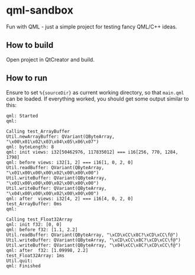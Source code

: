 # qml-sandbox

Fun with QML - just a simple project for testing fancy QML/C++ ideas.


## How to build

Open project in QtCreator and build.


## How to run

Ensure to set `%{sourceDir}` as current working directory, so that `main.qml`
can be loaded. If everything worked, you should get some output similar to this:

```
qml: Started
qml:

Calling test_ArrayBuffer
Util.newArrayBuffer: QVariant(QByteArray, "\x00\x01\x02\x03\x04\x05\x06\x07")
qml: byteLength: 8
qml: init views: i32[50462976, 117835012] === i16[256, 770, 1284, 1798]
qml: before views: i32[1, 2] === i16[1, 0, 2, 0]
Util.readBuffer: QVariant(QByteArray, "\x01\x00\x00\x00\x02\x00\x00\x00")
Util.writeBuffer: QVariant(QByteArray, "\x01\x00\x00\x00\x02\x00\x00\x00")
Util.writeBuffer: QVariant(QByteArray, "\x04\x00\x00\x00\x02\x00\x00\x00")
qml: after  views: i32[4, 2] === i16[4, 0, 2, 0]
test_ArrayBuffer: 0ms
qml:

Calling test_Float32Array
qml: init f32: [0, 0]
qml: before f32: [1.1, 2.2]
Util.readBuffer: QVariant(QByteArray, "\xCD\xCC\x8C?\xCD\xCC\f@")
Util.writeBuffer: QVariant(QByteArray, "\xCD\xCC\x8C?\xCD\xCC\f@")
Util.writeBuffer: QVariant(QByteArray, "\x04\xCC\x8C?\xCD\xCC\f@")
qml: after  f32: [1.09998, 2.2]
test_Float32Array: 1ms
Util.quit:
qml: Finished
```
